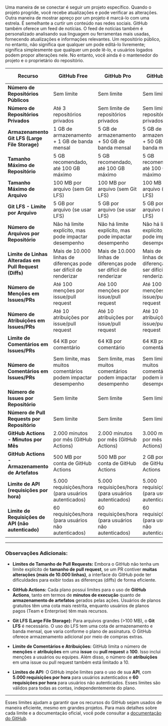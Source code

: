 Uma maneira de se conectar é seguir um projeto específico. Quando o projeto progride, você recebe atualizações e pode verificar as alterações.
Outra maneira de mostrar apreço por um projeto é marcá-lo com uma estrela. É semelhante a curtir um conteúdo nas redes sociais.
GitHub também oferece um feed de notícias. O feed de notícias também é personalizado analisando sua linguagem ou ferramentas mais usadas, fornecendo atualizações e informações relevantes.
Um repositório público, no entanto, não significa que qualquer um pode editá-lo livremente; significa simplesmente que qualquer um pode lê-lo, e usuários logados podem propor alterações nele. No entanto, você ainda é o mantenedor do projeto e o proprietário do repositório.
    

| **Recurso**                                | **GitHub Free**                                    | **GitHub Pro**                                    | **GitHub Team**                                    | **GitHub Enterprise**                             |
|--------------------------------------------|---------------------------------------------------|--------------------------------------------------|---------------------------------------------------|---------------------------------------------------|
| **Número de Repositórios Públicos**        | Sem limite                                        | Sem limite                                       | Sem limite                                        | Sem limite                                        |
| **Número de Repositórios Privados**        | Até 3 repositórios privados                       | Sem limite de repositórios privados              | Sem limite de repositórios privados               | Sem limite de repositórios privados               |
| **Armazenamento Git LFS (Large File Storage)** | 1 GB de armazenamento + 1 GB de banda mensal      | 5 GB de armazenamento + 50 GB de banda mensal     | 5 GB de armazenamento + 50 GB de banda mensal      | 50 GB de armazenamento + 200 GB de banda mensal   |
| **Tamanho Máximo de Repositório**          | 5 GB recomendado, até 100 GB máximo               | 5 GB recomendado, até 100 GB máximo              | 5 GB recomendado, até 100 GB máximo               | 5 GB recomendado, até 100 GB máximo               |
| **Tamanho Máximo de Arquivo**              | 100 MB por arquivo (sem Git LFS)                  | 100 MB por arquivo (sem Git LFS)                 | 100 MB por arquivo (sem Git LFS)                  | 100 MB por arquivo (sem Git LFS)                  |
| **Git LFS - Limite por Arquivo**           | 5 GB por arquivo (se usar LFS)                    | 5 GB por arquivo (se usar LFS)                   | 5 GB por arquivo (se usar LFS)                    | 5 GB por arquivo (se usar LFS)                    |
| **Número de Arquivos por Repositório**     | Não há limite explícito, mas pode impactar desempenho | Não há limite explícito, mas pode impactar desempenho | Não há limite explícito, mas pode impactar desempenho | Não há limite explícito, mas pode impactar desempenho |
| **Limite de Linhas Alteradas em Pull Request (Diffs)** | Mais de 10.000 linhas de diferenças pode ser difícil de renderizar | Mais de 10.000 linhas de diferenças pode ser difícil de renderizar | Mais de 10.000 linhas de diferenças pode ser difícil de renderizar | Mais de 10.000 linhas de diferenças pode ser difícil de renderizar |
| **Número de Menções em Issues/PRs**       | Até 100 menções por issue/pull request            | Até 100 menções por issue/pull request            | Até 100 menções por issue/pull request            | Até 100 menções por issue/pull request            |
| **Número de Atribuições em Issues/PRs**   | Até 10 atribuições por issue/pull request         | Até 10 atribuições por issue/pull request        | Até 10 atribuições por issue/pull request         | Até 10 atribuições por issue/pull request         |
| **Limite de Comentários em Issues/PRs**   | 64 KB por comentário                              | 64 KB por comentário                             | 64 KB por comentário                              | 64 KB por comentário                              |
| **Número de Comentários em Issues/PRs**   | Sem limite, mas muitos comentários podem impactar desempenho | Sem limite, mas muitos comentários podem impactar desempenho | Sem limite, mas muitos comentários podem impactar desempenho | Sem limite, mas muitos comentários podem impactar desempenho |
| **Número de Issues por Repositório**      | Sem limite                                       | Sem limite                                       | Sem limite                                        | Sem limite                                        |
| **Número de Pull Requests por Repositório**| Sem limite                                       | Sem limite                                       | Sem limite                                        | Sem limite                                        |
| **GitHub Actions - Minutos por Mês**       | 2.000 minutos por mês (GitHub Actions)           | 2.000 minutos por mês (GitHub Actions)           | 3.000 minutos por mês (GitHub Actions)            | 50.000 minutos por mês (GitHub Actions)           |
| **GitHub Actions - Armazenamento de Artefatos** | 500 MB por conta de GitHub Actions               | 500 MB por conta de GitHub Actions               | 2 GB por conta de GitHub Actions                  | 2 GB por conta de GitHub Actions                  |
| **Limite de API (requisições por hora)**   | 5.000 requisições/hora (para usuários autenticados) | 5.000 requisições/hora (para usuários autenticados) | 5.000 requisições/hora (para usuários autenticados) | 5.000 requisições/hora (para usuários autenticados) |
| **Limite de Requisições de API (não autenticado)** | 60 requisições/hora (para usuários não autenticados) | 60 requisições/hora (para usuários não autenticados) | 60 requisições/hora (para usuários não autenticados) | 60 requisições/hora (para usuários não autenticados) |

---

### **Observações Adicionais:**

- **Limites de Tamanho de Pull Requests:** Embora o GitHub não tenha um limite explícito de **tamanho de pull request**, se um PR contiver **muitas alterações (mais de 10.000 linhas)**, a interface do GitHub pode ter dificuldades para exibir todas as diferenças (diffs) de forma eficiente.
  
- **GitHub Actions:** Cada plano possui limites para o uso de **GitHub Actions**, tanto em termos de **minutos de execução** quanto de **armazenamento de artefatos** gerados pelas ações. Usuários de planos gratuitos têm uma cota mais restrita, enquanto usuários de planos pagos (Team e Enterprise) têm mais recursos.

- **Git LFS (Large File Storage):** Para arquivos grandes (>100 MB), o **Git LFS** é necessário. O uso do LFS tem uma cota de armazenamento e banda mensal, que varia conforme o plano de assinatura. O GitHub oferece armazenamento adicional por meio de compras extras.

- **Limite de Comentários e Atribuições:** GitHub limita o número de **menções** e **atribuições** em uma **issue** ou **pull request** a **100**. Isso inclui menções a usuários ou equipes. Além disso, o número de **atribuições** em uma issue ou pull request também está limitado a 10.

- **Limites de API:** O GitHub impõe limites para o uso de sua **API**, com **5.000 requisições por hora** para usuários autenticados e **60 requisições por hora** para usuários não autenticados. Esses limites são válidos para todas as contas, independentemente do plano.

---

Esses limites ajudam a garantir que os recursos do GitHub sejam usados de maneira eficiente, mesmo em grandes projetos. Para mais detalhes sobre cada limite e a documentação oficial, você pode consultar a [documentação do GitHub](https://docs.github.com/en/github).
